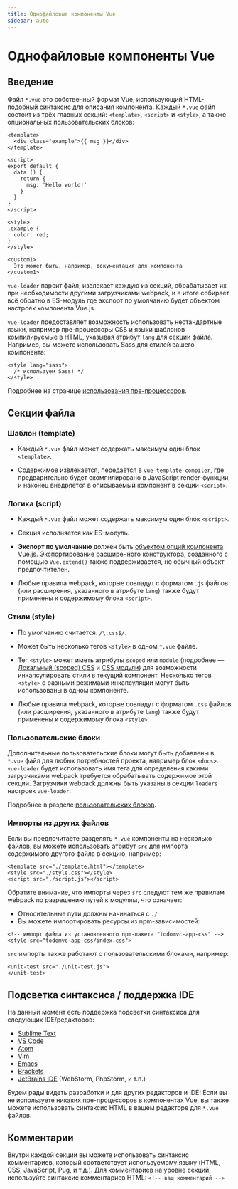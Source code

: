 ```yaml
---
title: Однофайловые компоненты Vue
sidebar: auto
---
```


# Однофайловые компоненты Vue

## Введение

Файл `*.vue` это собственный формат Vue, использующий HTML-подобный синтаксис для описания компонента. Каждый `*.vue` файл состоит из трёх главных секций: `<template>`, `<script>` и `<style>`, а также опциональных пользовательских блоков:

``` vue
<template>
  <div class="example">{{ msg }}</div>
</template>

<script>
export default {
  data () {
    return {
      msg: 'Hello world!'
    }
  }
}
</script>

<style>
.example {
  color: red;
}
</style>

<custom1>
  Это может быть, например, документация для компонента
</custom1>
```

`vue-loader` парсит файл, извлекает каждую из секций, обрабатывает их при необходимости другими загрузчиками webpack, и в итоге собирает всё обратно в ES-модуль где экспорт по умолчанию будет объектом настроек компонента Vue.js.

`vue-loader` предоставляет возможность использовать нестандартные языки, например пре-процессоры CSS и языки шаблонов компилируемые в HTML, указывая атрибут `lang` для секции файла. Например, вы можете использовать Sass для стилей вашего компонента:

``` vue
<style lang="sass">
  /* используем Sass! */
</style>
```

Подробнее на странице [использования пре-процессоров](./guide/pre-processors.md).

## Секции файла

### Шаблон (template)

- Каждый `*.vue` файл может содержать максимум один блок `<template>`.

- Содержимое извлекается, передаётся в `vue-template-compiler`, где предварительно будет скомпилировано в JavaScript render-функции, и наконец внедряется в описываемый компонент в секции `<script>`.

### Логика (script)

- Каждый `*.vue` файл может содержать максимум один блок `<script>`.

- Секция исполняется как ES-модуль.

- **Экспорт по умолчанию** должен быть [объектом опций компонента](https://ru.vuejs.org/v2/api/index.html#Опции-—-данные) Vue.js. Экспортирование расширенного конструктора, созданного с помощью `Vue.extend()` также поддерживается, но обычный объект предпочтителен.

- Любые правила webpack, которые совпадут с форматом `.js` файлов (или расширения, указанного в атрибуте `lang`) также будут применены к содержимому блока `<script>`.

### Стили (style)

- По умолчанию считается: `/\.css$/`.

- Может быть несколько тегов `<style>` в одном `*.vue` файле.

- Тег `<style>` может иметь атрибуты `scoped` или `module` (подробнее — [Локальный (scoped) CSS](./guide/scoped-css.md) и [CSS модули](./guide/css-modules.md)) для возможности инкапсулировать стили в текущий компонент. Несколько тегов `<style>` с разными режимами инкапсуляции могут быть использованы в одном компоненте.

- Любые правила webpack, которые совпадут с форматом `.css` файлов (или расширения, указанного в атрибуте `lang`) также будут применены к содержимому блока `<style>`.

### Пользовательские блоки

Дополнительные пользовательские блоки могут быть добавлены в `*.vue` файл для любых потребностей проекта, например блок `<docs>`. `vue-loader` будет использовать имя тега для определения какими загрузчиками webpack требуется обрабатывать содержимое этой секции. Загрузчики webpack должны быть указаны в секции `loaders` настроек `vue-loader`.

Подробнее в разделе [пользовательских блоков](./guide/custom-blocks.md).

### Импорты из других файлов

Если вы предпочитаете разделять `*.vue` компоненты на несколько файлов, вы можете использовать атрибут `src` для импорта содержимого другого файла в секцию, например:

``` vue
<template src="./template.html"></template>
<style src="./style.css"></style>
<script src="./script.js"></script>
```

Обратите внимание, что импорты через `src` следуют тем же правилам webpack по разрешению путей к модулям, что означает:

- Относительные пути должны начинаться с `./`
- Вы можете импортировать ресурсы из npm-зависимостей:

``` vue
<!-- импорт файла из установленного npm-пакета "todomvc-app-css" -->
<style src="todomvc-app-css/index.css">
```

`src` импорты также работают с пользовательскими блоками, например:

``` vue
<unit-test src="./unit-test.js">
</unit-test>
```

## Подсветка синтаксиса / поддержка IDE

На данный момент есть поддержка подсветки синтаксиса для следующих IDE/редакторов:

- [Sublime Text](https://github.com/vuejs/vue-syntax-highlight)
- [VS Code](https://marketplace.visualstudio.com/items?itemName=octref.vetur)
- [Atom](https://atom.io/packages/language-vue)
- [Vim](https://github.com/posva/vim-vue)
- [Emacs](https://github.com/AdamNiederer/vue-mode)
- [Brackets](https://github.com/pandao/brackets-vue)
- [JetBrains IDE](https://plugins.jetbrains.com/plugin/8057) (WebStorm, PhpStorm, и т.п.)

Будем рады видеть разработки и для других редакторов и IDE! Если вы не используете никаких пре-процессоров в компонентах Vue, вы также можете использовать синтаксис HTML в вашем редакторе для `*.vue` файлов.

## Комментарии

Внутри каждой секции вы можете использовать синтаксис комментариев, который соответствует используемому языку (HTML, CSS, JavaScript, Pug, и т.д.). Для комментариев на уровне секций, используйте синтаксис комментариев HTML: `<!-- ваш комментарий -->`
